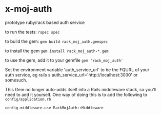 x-moj-auth
==========

prototype ruby/rack based auth service

to run the tests: ```rspec spec```

to build the gem: ```gem build rack_moj_auth.gemspec```

to install the gem ```gem install rack_moj_auth-*.gem```

to use the gem, add it to your gemfile ```gem 'rack_moj_auth'```

Set the environment variable 'auth_service_url' to be the FQURL of your auth service, eg rails s auth_service_url='http://localhost:3000' or somesuch.

This Gem no longer auto-adds itself into a Rails middleware stack, so you'll need to add it yourself. One way of doing this is to add the following to ```config/application.rb```

```config.middleware.use RackMojAuth::Middleware```
